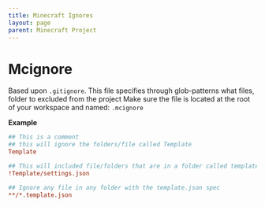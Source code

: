 ```yaml
---
title: Minecraft Ignores
layout: page
parent: Minecraft Project
---
```


# Mcignore

Based upon `.gitignore`. This file specifies through glob-patterns what files, folder to excluded from the project Make sure the file is located at the root of your workspace and
named: `.mcignore`

**Example**

```ini
## This is a comment
## this will ignore the folders/file called Template
Template

## This will included file/folders that are in a folder called template and have the name and extension: settings.json
!Template/settings.json

## Ignore any file in any folder with the template.json spec
**/*.template.json
```
